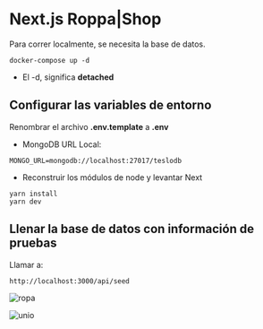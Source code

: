 # Next.js Roppa|Shop
Para correr localmente, se necesita la base de datos.
```
docker-compose up -d
```

* El -d, significa __detached__



## Configurar las variables de entorno
Renombrar el archivo __.env.template__ a __.env__
* MongoDB URL Local:
```
MONGO_URL=mongodb://localhost:27017/teslodb
```

* Reconstruir los módulos de node y levantar Next
```
yarn install
yarn dev
```


## Llenar la base de datos con información de pruebas

Llamar a:
```
http://localhost:3000/api/seed
```
![ropa](https://github.com/RockStoneStudios/roppa/assets/68566212/770a9a21-8add-4800-95d8-ef6ee023c73a)

![unio](https://github.com/RockStoneStudios/roppa/assets/68566212/c2439d87-4084-4483-84e9-149e545889d3)








